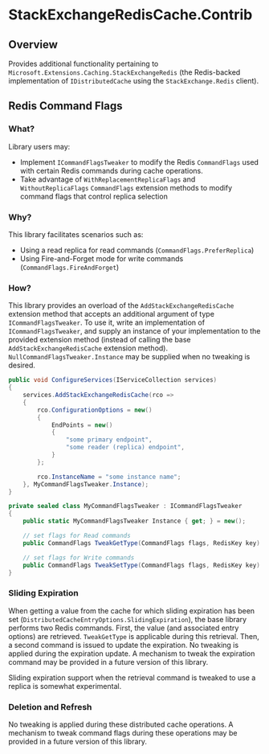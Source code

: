 # StackExchangeRedisCache.Contrib

## Overview

Provides additional functionality pertaining to `Microsoft.Extensions.Caching.StackExchangeRedis` (the Redis-backed implementation of `IDistributedCache` using the `StackExchange.Redis` client).

## Redis Command Flags

### What?

Library users may:
 - Implement `ICommandFlagsTweaker` to modify the Redis `CommandFlags` used with certain Redis commands during cache operations.
 - Take advantage of `WithReplacementReplicaFlags` and `WithoutReplicaFlags` `CommandFlags` extension methods to modify command flags that control replica selection

### Why?

This library facilitates scenarios such as:

 - Using a read replica for read commands (`CommandFlags.PreferReplica`)
 - Using Fire-and-Forget mode for write commands (`CommandFlags.FireAndForget`)

### How?

This library provides an overload of the `AddStackExchangeRedisCache` extension method that accepts an additional argument of type `ICommandFlagsTweaker`. To use it, write an implementation of `ICommandFlagsTweaker`, and supply an instance of your implementation to the provided extension method (instead of calling the base `AddStackExchangeRedisCache` extension method). `NullCommandFlagsTweaker.Instance` may be supplied when no tweaking is desired.

```csharp
public void ConfigureServices(IServiceCollection services)
{
    services.AddStackExchangeRedisCache(rco =>
    {
        rco.ConfigurationOptions = new()
        {
            EndPoints = new()
            {
                "some primary endpoint",
                "some reader (replica) endpoint",
            }
        };

        rco.InstanceName = "some instance name";
    }, MyCommandFlagsTweaker.Instance);
}

private sealed class MyCommandFlagsTweaker : ICommandFlagsTweaker
{
    public static MyCommandFlagsTweaker Instance { get; } = new();

    // set flags for Read commands
    public CommandFlags TweakGetType(CommandFlags flags, RedisKey key) => flags.WithReplacementReplicaFlags(CommandFlags.PreferReplica);

    // set flags for Write commands
    public CommandFlags TweakSetType(CommandFlags flags, RedisKey key) => flags | CommandFlags.FireAndForget;
}
```

### Sliding Expiration

When getting a value from the cache for which sliding expiration has been set (`DistributedCacheEntryOptions.SlidingExpiration`), the base library performs two Redis commands. First, the value (and associated entry options) are retrieved. `TweakGetType` is applicable during this retrieval. Then, a second command is issued to update the expiration. No tweaking is applied during the expiration update. A mechanism to tweak the expiration command may be provided in a future version of this library.

Sliding expiration support when the retrieval command is tweaked to use a replica is somewhat experimental.

### Deletion and Refresh

No tweaking is applied during these distributed cache operations. A mechanism to tweak command flags during these operations may be provided in a future version of this library.

